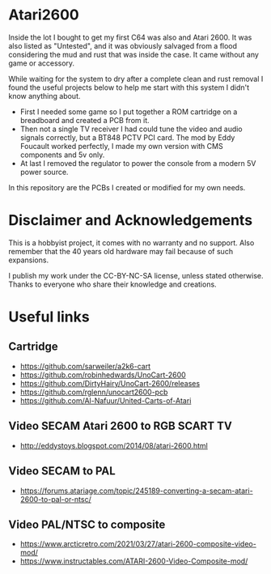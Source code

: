 # Atari2600
Inside the lot I bought to get my first C64 was also and Atari 2600. It was also listed as "Untested", and it was obviously salvaged from a flood considering the mud and rust that was inside the case. It came without any game or accessory.

While waiting for the system to dry after a complete clean and rust removal I found the useful projects below to help me start with this system I didn't know anything about.
- First I needed some game so I put together a ROM cartridge on a breadboard and created a PCB from it.
- Then not a single TV receiver I had could tune the video and audio signals correctly, but a BT848 PCTV PCI card. The mod by Eddy Foucault worked perfectly, I made my own version with CMS components and 5v only.
- At last I removed the regulator to power the console from a modern 5V power source.

In this repository are the PCBs I created or modified for my own needs.

# Disclaimer and Acknowledgements
This is a hobbyist project, it comes with no warranty and no support. Also remember that the 40 years old hardware may fail because of such expansions.

I publish my work under the CC-BY-NC-SA license, unless stated otherwise. Thanks to everyone who share their knowledge and creations.

# Useful links

## Cartridge
- https://github.com/sarweiler/a2k6-cart
- https://github.com/robinhedwards/UnoCart-2600
- https://github.com/DirtyHairy/UnoCart-2600/releases
- https://github.com/rglenn/unocart2600-pcb
- https://github.com/Al-Nafuur/United-Carts-of-Atari

## Video SECAM Atari 2600 to RGB SCART TV
- http://eddystoys.blogspot.com/2014/08/atari-2600.html

## Video SECAM to PAL
- https://forums.atariage.com/topic/245189-converting-a-secam-atari-2600-to-pal-or-ntsc/

## Video PAL/NTSC to composite
- https://www.arcticretro.com/2021/03/27/atari-2600-composite-video-mod/
- https://www.instructables.com/ATARI-2600-Video-Composite-mod/

